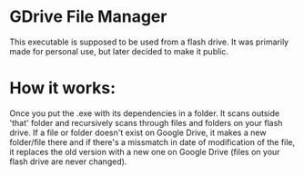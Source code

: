 # GDrive File Manager

This executable is supposed to be used from a flash drive.
It was primarily made for personal use, but later decided to make it public.


# How it works:
Once you put the .exe with its dependencies in a folder. It scans outside 'that' folder and recursively scans through files and folders on your flash drive.
If a file or folder doesn't exist on Google Drive, it makes a new folder/file there and if there's a missmatch in date of modification of the file, it replaces the old version with a new one on Google Drive (files on your flash drive are never changed).
